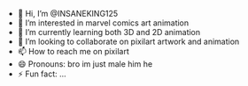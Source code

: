 - 👋 Hi, I’m @INSANEKING125
- 👀 I’m interested in marvel comics art animation
- 🌱 I’m currently learning both 3D and 2D animation
- 💞️ I’m looking to collaborate on pixilart artwork and animation
- 📫 How to reach me on pixilart
- 😄 Pronouns: bro im just male him he 
- ⚡ Fun fact: ...

<!---
INSANEKING125/INSANEKING125 is a ✨ special ✨ repository because its `README.md` (this file) appears on your GitHub profile.
You can click the Preview link to take a look at your changes.
--->
